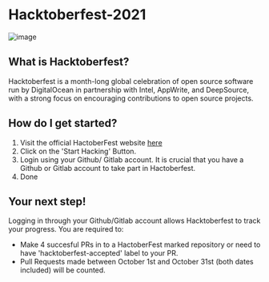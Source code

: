 # Hacktoberfest-2021
![image](https://user-images.githubusercontent.com/73515291/135740191-9b8f861b-1ac0-4a12-bb45-25582e63aaaa.png)
## What is Hacktoberfest?
Hacktoberfest is a month-long global celebration of open source software run by DigitalOcean in partnership with Intel, AppWrite, and DeepSource, with a strong focus on encouraging contributions to open source projects.
## How do I get started?
1. Visit the official HactoberFest website [here](https://hacktoberfest.digitalocean.com/)
2. Click on the 'Start Hacking' Button.
3. Login using your Github/ Gitlab account. It is crucial that you have a Github or Gitlab account to take part in Hactoberfest.
4. Done
## Your next step!
Logging in through your Github/Gitlab account allows Hacktoberfest to track your progress. You are required to:

- Make 4 succesful PRs in to a HactoberFest marked repository or need to have 'hacktoberfest-accepted' label to your PR.
- Pull Requests made between October 1st and October 31st (both dates included) will be counted.
